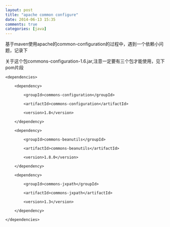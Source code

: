 ```yaml
---
layout: post
title: "apache common configure"
date: 2014-06-13 15:35
comments: true
categories: [java]
---
```


基于maven使用apache的common-configuration的过程中，遇到一个依赖小问题，记录下

<!-- more -->

关于这个包commons-configuration-1.6.jar,注意一定要有三个包才能使用，见下pom片段

```
<dependencies>

    <dependency>

        <groupId>commons-configuration</groupId>

        <artifactId>commons-configuration</artifactId>

        <version>1.8</version>

    </dependency>

    <dependency>

        <groupId>commons-beanutils</groupId>

        <artifactId>commons-beanutils</artifactId>

        <version>1.8.0</version>

    </dependency>

    <dependency>

        <groupId>commons-jxpath</groupId>

        <artifactId>commons-jxpath</artifactId>

        <version>1.3</version>

    </dependency>

</dependencies>
```